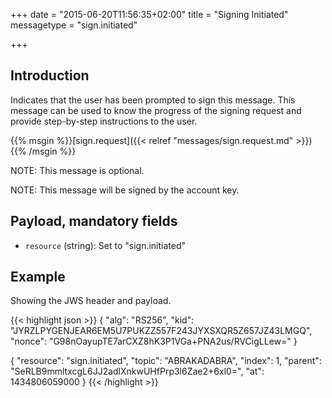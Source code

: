 +++
date = "2015-06-20T11:56:35+02:00"
title = "Signing Initiated"
messagetype = "sign.initiated"

+++

## Introduction

Indicates that the user has been prompted to sign this message. This message
can be used to know the progress of the signing request and provide step-by-step
instructions to the user.

{{% msgin %}}[sign.request]({{< relref "messages/sign.request.md" >}}){{% /msgin %}}

NOTE: This message is optional.

NOTE: This message will be signed by the account key.

## Payload, mandatory fields

* `resource` (string): Set to "sign.initiated"

## Example

Showing the JWS header and payload.

{{< highlight json >}}
{
  "alg": "RS256",
  "kid": "JYRZLPYGENJEAR6EM5U7PUKZZ557F243JYXSXQR5Z657JZ43LMGQ",
  "nonce": "G98nOayupTE7arCXZ8hK3P1VGa+PNA2us/RVCigLLew="
}

{
  "resource": "sign.initiated",
  "topic": "ABRAKADABRA",
  "index": 1,
  "parent": "SeRLB9mmltxcgL6JJ2adlXnkwUHfPrp3l6Zae2+6xl0=",
  "at": 1434806059000
}
{{< /highlight >}}
